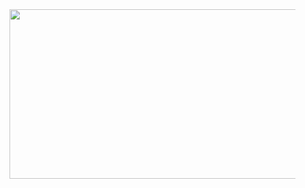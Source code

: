 <div align="center">
  <img src="https://media.giphy.com/media/j0SkFkvliBDUPT4OVe/giphy.gif" width="600" height="300"/>
</div>
